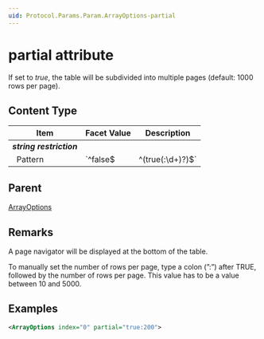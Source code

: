 ```yaml
---
uid: Protocol.Params.Param.ArrayOptions-partial
---
```


# partial attribute

If set to *true*, the table will be subdivided into multiple pages (default: 1000 rows per page).

## Content Type

|Item|Facet Value|Description|
|--- |--- |--- |
|***string restriction***|||
|&nbsp;&nbsp;Pattern|`^false$|^(true(:\d+)?)$`||

## Parent

[ArrayOptions](xref:Protocol.Params.Param.ArrayOptions)

## Remarks

A page navigator will be displayed at the bottom of the table.

To manually set the number of rows per page, type a colon (”:”) after TRUE, followed by the number of rows per page. This value has to be a value between 10 and 5000.

## Examples

```xml
<ArrayOptions index="0" partial="true:200">
```

